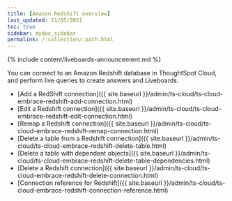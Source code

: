 ```yaml
---
title: [Amazon Redshift overview]
last_updated: 11/05/2021
toc: true
sidebar: mydoc_sidebar
permalink: /:collection/:path.html
---
```


{% include content/liveboards-announcement.md %}

You can connect to an Amazon Redshift database in ThoughtSpot Cloud, and perform live queries to create answers and Liveboards.

- [Add a RedShift connection]({{ site.baseurl }}/admin/ts-cloud/ts-cloud-embrace-redshift-add-connection.html)
- [Edit a Redshift connection]({{ site.baseurl }}/admin/ts-cloud/ts-cloud-embrace-redshift-edit-connection.html)
- [Remap a Redshift connection]({{ site.baseurl }}/admin/ts-cloud/ts-cloud-embrace-redshift-remap-connection.html)
- [Delete a table from a Redshift connection]({{ site.baseurl }}/admin/ts-cloud/ts-cloud-embrace-redshift-delete-table.html)
- [Delete a table with dependent objects]({{ site.baseurl }}/admin/ts-cloud/ts-cloud-embrace-redshift-delete-table-dependencies.html)
- [Delete a Redshift connection]({{ site.baseurl }}/admin/ts-cloud/ts-cloud-embrace-redshift-delete-connection.html)
- [Connection reference for Redshift]({{ site.baseurl }}/admin/ts-cloud/ts-cloud-embrace-redshift-connection-reference.html)
